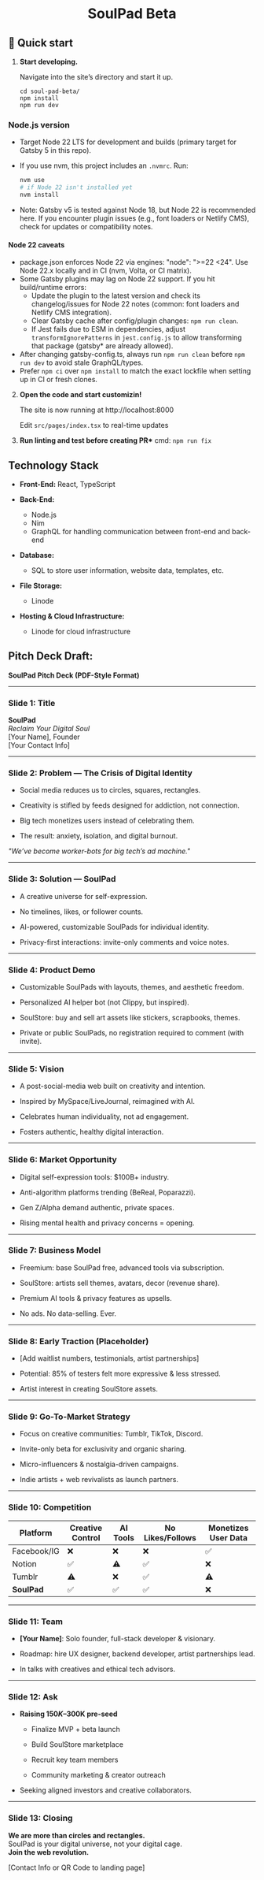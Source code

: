 <h1 align="center">
  SoulPad Beta
</h1>

## 🚀 Quick start

1.  **Start developing.**

    Navigate into the site’s directory and start it up.

    ```shell
    cd soul-pad-beta/
    npm install
    npm run dev
    ```

### Node.js version

- Target Node 22 LTS for development and builds (primary target for Gatsby 5 in this repo).
- If you use nvm, this project includes an `.nvmrc`. Run:

  ```bash
  nvm use
  # if Node 22 isn't installed yet
  nvm install
  ```

- Note: Gatsby v5 is tested against Node 18, but Node 22 is recommended here. If you encounter plugin issues (e.g., font loaders or Netlify CMS), check for updates or compatibility notes.

#### Node 22 caveats
- package.json enforces Node 22 via engines: "node": ">=22 <24". Use Node 22.x locally and in CI (nvm, Volta, or CI matrix).
- Some Gatsby plugins may lag on Node 22 support. If you hit build/runtime errors:
  - Update the plugin to the latest version and check its changelog/issues for Node 22 notes (common: font loaders and Netlify CMS integration).
  - Clear Gatsby cache after config/plugin changes: `npm run clean`.
  - If Jest fails due to ESM in dependencies, adjust `transformIgnorePatterns` in `jest.config.js` to allow transforming that package (gatsby* are already allowed).
- After changing gatsby-config.ts, always run `npm run clean` before `npm run dev` to avoid stale GraphQL/types.
- Prefer `npm ci` over `npm install` to match the exact lockfile when setting up in CI or fresh clones.

2.  **Open the code and start customizin!**

    The site is now running at http://localhost:8000

    Edit `src/pages/index.tsx` to real-time updates

3.  **Run linting and test before creating PR\***
    cmd: `npm run fix`

## **Technology Stack**

- **Front-End:**
  React, TypeScript

- **Back-End:**

  - Node.js
  - Nim
  - GraphQL for handling communication between front-end and back-end

- **Database:**

  - SQL to store user information, website data, templates, etc.

- **File Storage:**

  - Linode

- **Hosting & Cloud Infrastructure:**
  - Linode for cloud infrastructure
 
## Pitch Deck Draft:

**SoulPad Pitch Deck (PDF-Style Format)**

---

### Slide 1: Title

**SoulPad**  
_Reclaim Your Digital Soul_  
[Your Name], Founder  
[Your Contact Info]

---

### Slide 2: Problem — The Crisis of Digital Identity

- Social media reduces us to circles, squares, rectangles.
    
- Creativity is stifled by feeds designed for addiction, not connection.
    
- Big tech monetizes users instead of celebrating them.
    
- The result: anxiety, isolation, and digital burnout.
    

_"We’ve become worker-bots for big tech’s ad machine."_

---

### Slide 3: Solution — SoulPad

- A creative universe for self-expression.
    
- No timelines, likes, or follower counts.
    
- AI-powered, customizable SoulPads for individual identity.
    
- Privacy-first interactions: invite-only comments and voice notes.
    

---

### Slide 4: Product Demo

- Customizable SoulPads with layouts, themes, and aesthetic freedom.
    
- Personalized AI helper bot (not Clippy, but inspired).
    
- SoulStore: buy and sell art assets like stickers, scrapbooks, themes.
    
- Private or public SoulPads, no registration required to comment (with invite).
    

---

### Slide 5: Vision

- A post-social-media web built on creativity and intention.
    
- Inspired by MySpace/LiveJournal, reimagined with AI.
    
- Celebrates human individuality, not ad engagement.
    
- Fosters authentic, healthy digital interaction.
    

---

### Slide 6: Market Opportunity

- Digital self-expression tools: $100B+ industry.
    
- Anti-algorithm platforms trending (BeReal, Poparazzi).
    
- Gen Z/Alpha demand authentic, private spaces.
    
- Rising mental health and privacy concerns = opening.
    

---

### Slide 7: Business Model

- Freemium: base SoulPad free, advanced tools via subscription.
    
- SoulStore: artists sell themes, avatars, decor (revenue share).
    
- Premium AI tools & privacy features as upsells.
    
- No ads. No data-selling. Ever.
    

---

### Slide 8: Early Traction (Placeholder)

- [Add waitlist numbers, testimonials, artist partnerships]
    
- Potential: 85% of testers felt more expressive & less stressed.
    
- Artist interest in creating SoulStore assets.
    

---

### Slide 9: Go-To-Market Strategy

- Focus on creative communities: Tumblr, TikTok, Discord.
    
- Invite-only beta for exclusivity and organic sharing.
    
- Micro-influencers & nostalgia-driven campaigns.
    
- Indie artists + web revivalists as launch partners.
    
---

### Slide 10: Competition

|Platform|Creative Control|AI Tools|No Likes/Follows|Monetizes User Data|
|---|---|---|---|---|
|Facebook/IG|❌|❌|❌|✅|
|Notion|✅|⚠️|✅|❌|
|Tumblr|⚠️|❌|✅|⚠️|
|**SoulPad**|✅|✅|✅|❌|

---

### Slide 11: Team

- **[Your Name]**: Solo founder, full-stack developer & visionary.
    
- Roadmap: hire UX designer, backend developer, artist partnerships lead.
    
- In talks with creatives and ethical tech advisors.

---

### Slide 12: Ask

- **Raising $150K–$300K pre-seed**
    
    - Finalize MVP + beta launch
        
    - Build SoulStore marketplace
        
    - Recruit key team members
        
    - Community marketing & creator outreach
        
- Seeking aligned investors and creative collaborators.
  
---

### Slide 13: Closing

**We are more than circles and rectangles.**  
SoulPad is your digital universe, not your digital cage.  
**Join the web revolution.**

[Contact Info or QR Code to landing page]
